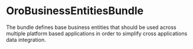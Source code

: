 OroBusinessEntitiesBundle
=========================

The bundle defines base business entities that should be used across multiple platform based applications in order
to simplify cross applications data integration.

